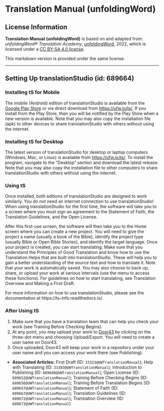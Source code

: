 # Translation Manual (unfoldingWord)

## License Information

**Translation Manual (unfoldingWord)** is based on and adapted from: _unfoldingWord® Translation Academy_, [unfoldingWord](https://unfoldingword.org/utw), 2022, which is licensed under a [CC BY-SA 4.0 license](https://creativecommons.org/licenses/by-sa/4.0/legalcode.en).

This markdown version is provided under the same license.



--------------------------------

## Setting Up translationStudio (id: 689664)

### Installing tS for Mobile

The mobile (Android) edition of translationStudio is available from the [Google Play Store](https://play.google.com/store/apps/details?id=com.translationstudio.androidapp) or via direct download from https://ufw.io/ts/. If you install from the Play Store, then you will be notified by the Play Store when a new version is available. Note that you may also copy the installation file (apk) to other devices to share translationStudio with others without using the internet.

### Installing tS for Desktop

The latest version of translationStudio for desktop or laptop computers (Windows, Mac, or Linux) is available from https://ufw.io/ts/. To install the program, navigate to the “Desktop” section and download the latest release. Note that you may also copy the installation file to other computers to share translationStudio with others without using the internet.

### Using tS

Once installed, both editions of translationStudio are designed to work similarly. You *do not* need an internet connection to use translationStudio! When using translationStudio for the first time, the software will take you to a screen where you must sign an agreement to the Statement of Faith, the Translation Guidelines, and the Open License.

After this first\-use screen, the software will then take you to the Home screen where you can create a new project. You will need to give the project a name (usually a book of the Bible), identify the project type (usually Bible or Open Bible Stories), and identify the target language. Once your project is created, you can start translating. Make sure that you understand the Principles of Good Translation and know how to use the Translation Helps that are built into translationStudio. These will help you to gain a better understanding of the source text and how to translate it. Note that your work is automatically saved. You may also choose to back up, share, or upload your work at various intervals (use the menu to access these functions). For guidelines on how to start translating, see Translation Overview and Making a First Draft.

For more information on how to use translationStudio, please see the documentation at https://ts\-info.readthedocs.io/.

### After Using tS

1. Make sure that you have a translation team that can help you check your work (see Training Before Checking Begins).
2. At any point, you may upload your work to [Door43](https://git.door43.org) by clicking on the three\-dot menu and choosing Upload/Export. You will need to create a user name on Door43\.
3. Once uploaded, Door43 will keep your work in a repository under your user name and you can access your work there (see Publishing).

* **Associated Articles:** First Draft (ID: `33323@UWTranslationManual`); Help with Translating (ID: `33383@UWTranslationManual`); Introduction to Publishing (ID: `689646@UWTranslationManual`); Open License (ID: `689652@UWTranslationManual`); Training Before Checking Begins (ID: `689656@UWTranslationManual`); Training Before Translation Begins (ID: `689657@UWTranslationManual`); Statement of Faith (ID: `689667@UWTranslationManual`); Translation Guidelines (ID: `689672@UWTranslationManual`); Translation Overview (ID: `689673@UWTranslationManual`)


